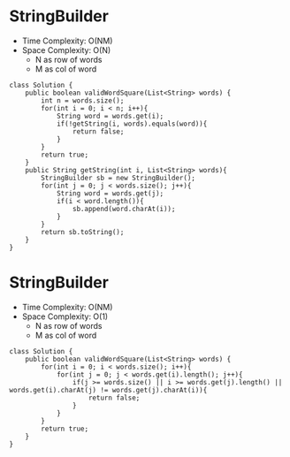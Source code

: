 # StringBuilder
* Time Complexity: O(NM)
* Space Complexity: O(N)
	* N as row of words
	* M as col of word
```
class Solution {
    public boolean validWordSquare(List<String> words) {
        int n = words.size();
        for(int i = 0; i < n; i++){
            String word = words.get(i);
            if(!getString(i, words).equals(word)){
                return false;
            }
        }
        return true;
    }
    public String getString(int i, List<String> words){
        StringBuilder sb = new StringBuilder();
        for(int j = 0; j < words.size(); j++){
            String word = words.get(j);
            if(i < word.length()){
                sb.append(word.charAt(i));
            }
        }
        return sb.toString();
    }
}
```
# StringBuilder
* Time Complexity: O(NM)
* Space Complexity: O(1)
	* N as row of words
	* M as col of word
```
class Solution {
    public boolean validWordSquare(List<String> words) {
        for(int i = 0; i < words.size(); i++){
            for(int j = 0; j < words.get(i).length(); j++){
                if(j >= words.size() || i >= words.get(j).length() || words.get(i).charAt(j) != words.get(j).charAt(i)){
                    return false;
                }
            }
        }
        return true;
    }
}
```